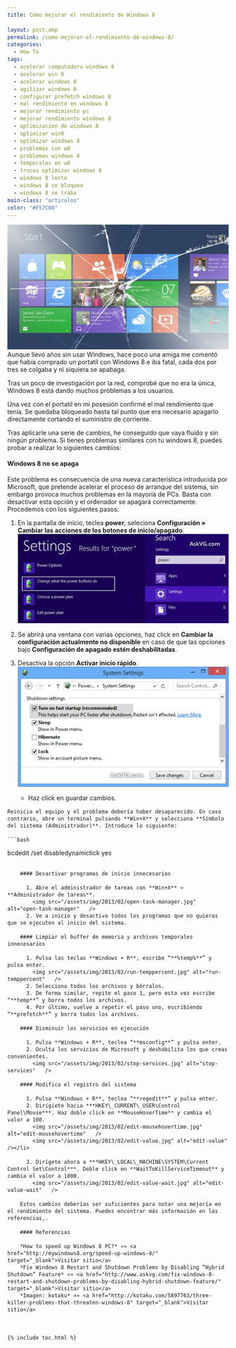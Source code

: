 ```yaml
---
title: Cómo mejorar el rendimiento de Windows 8

layout: post.amp
permalink: /como-mejorar-el-rendimiento-de-windows-8/
categories:
  - How To
tags:
  - acelerar computadora windows 8
  - acelerar win 8
  - acelerar windows 8
  - agilizar windows 8
  - configurar prefetch windows 8
  - mal rendimiento en windows 8
  - mejorar rendimiento pc
  - mejorar rendimiento windows 8
  - optimizacion de windows 8
  - optimizar win8
  - optimizar windows 8
  - problemas con w8
  - problemas windows 8
  - temporales en w8
  - trucos optimizar windows 8
  - windows 8 lento
  - windows 8 se bloquea
  - windows 8 se traba
main-class: "articulos"
color: "#F57C00"
---
```

<img src="/assets/img/2013/02/Windows8problem.jpg" alt="Windows8problem"   />  
Aunque llevo años sin usar Windows, hace poco una amiga me comentó que había comprado un portatil con Windows 8 e iba fatal, cada dos por tres se colgaba y ni siquiera se apabaga.

Tras un poco de investigación por la red, comprobé que no era la única, Windows 8 está dando muchos problemas a los usuarios.

Una vez con el portatil en mi posesión confirmé el mal rendimiento que tenía. Se quedaba bloqueado hasta tal punto que era necesario apagarlo directamente cortando el suministro de corriente.

Tras aplicarle una serie de cambios, he conseguido que vaya fluido y sin ningún problema. Si tienes problemas similares con tu windows 8, puedes probar a realizar lo siguientes cambios:  

<!--ad-->

#### Windows 8 no se apaga

Este problema es consecuencia de una nueva característica introducida por Microsoft, que pretende acelerar el proceso de arranque del sistema, sin embargo provoca muchos problemas en la mayoría de PCs. Basta con desactivar esta opción y el ordenador se apagará correctamente. Procedemos con los siguientes pasos:

  1. En la pantalla de inicio, teclea **power**, seleciona **Configuración » Cambiar las acciones de los botones de inicio/apagado**.  
    <img src="/assets/img/2013/02/Change_Power_Settings_Windows_8.png" alt="Change_Power_Settings_Windows_8"   />
  2. Se abrirá una ventana con varias opciones, haz click en **Cambiar la configuración actualmente no disponible** en caso de que las opciones bajo **Configuración de apagado estén deshabilitadas**.
  3. Desactiva la opción **Activar inicio rápido**.
    <img src="/assets/img/2013/02/Disable_Hybrid_Shutdown_Fast_Startup_Windows_8.png" alt="Disable_Hybrid_Shutdown_Fast_Startup_Windows_8"   /> </li>

      * Haz click en guardar cambios.</ol>

    Reinicia el equipo y el problema debería haber desaparecido. En caso contrario, abre un terminal pulsando **Win+X** y selecciona **Símbolo del sistema (Administrador)**. Introduce lo siguiente:

    ```bash
bcdedit /set disabledynamictick yes

```

    #### Desactivar programas de inicio innecesarios

      1. Abre el administrador de tareas con **Win+X** » **Administrador de tareas**.  
        <img src="/assets/img/2013/02/open-task-manager.jpg" alt="open-task-manager"   />
      2. Ve a inicio y desactiva todos los programas que no quieras que se ejecuten al inicio del sistema.

    #### Limpiar el buffer de memoria y archivos temporales innecesarios

      1. Pulsa las teclas **Windows + R**, escribe “**%temp%**” y pulsa enter.  
        <img src="/assets/img/2013/02/run-temppercent.jpg" alt="run-temppercent"   />
      2. Selecciona todos los archivos y bórralos.
      3. De forma similar, repite el paso 1, pero esta vez escribe “**temp**” y borra todos los archivos.
      4. Por último, vuelve a repetir el paso uno, escribiendo “**prefetch**” y borra todos los archívos.

    #### Disminuir los servicios en ejecución

      1. Pulsa **Windows + R**, teclea “**msconfig**” y pulsa enter.
      2. Oculta los servicios de Microsoft y deshabilita los que creas convenientes.  
        <img src="/assets/img/2013/02/stop-services.jpg" alt="stop-services"   />

    #### Modifica el registro del sistema

      1. Pulsa **Windows + R**, teclea “**regedit**” y pulsa enter.
      2. Dirígiete hacia ***HKEY\_CURRENT\_USER\Control Panel\Mouse***. Haz doble click en **MouseHoverTime** y cambia el valor a 100.  
        <img src="/assets/img/2013/02/edit-mousehovertime.jpg" alt="edit-mousehovertime"   />  
        <img src="/assets/img/2013/02/edit-value.jpg" alt="edit-value"   /></li>

      3. Dirígete ahora a ***HKEY\_LOCAL\_MACHINE\SYSTEM\Current Control Set\Control***. Doble click en **WaitToKillServiceTimeout** y cambia el valor a 1000.  
        <img src="/assets/img/2013/02/edit-value-wait.jpg" alt="edit-value-wait"   />

    Estos cambios deberías ser suficientes para notar una mejoría en el rendimiento del sistema. Puedes encontrar más información en las referencias,.

    #### Referencias

    *How to speed up Windows 8 PC?* »» <a href="http://mywindows8.org/speed-up-windows-8/" target="_blank">Visitar sitio</a>  
    *Fix Windows 8 Restart and Shutdown Problems by Disabling “Hybrid Shutdown” Feature* »» <a href="http://www.askvg.com/fix-windows-8-restart-and-shutdown-problems-by-disabling-hybrid-shutdown-feature/" target="_blank">Visitar sitio</a>  
    *Imagen: kotaku* »» <a href="http://kotaku.com/5897763/three-killer-problems-that-threaten-windows-8" target="_blank">Visitar sitio</a>



{% include toc.html %}
